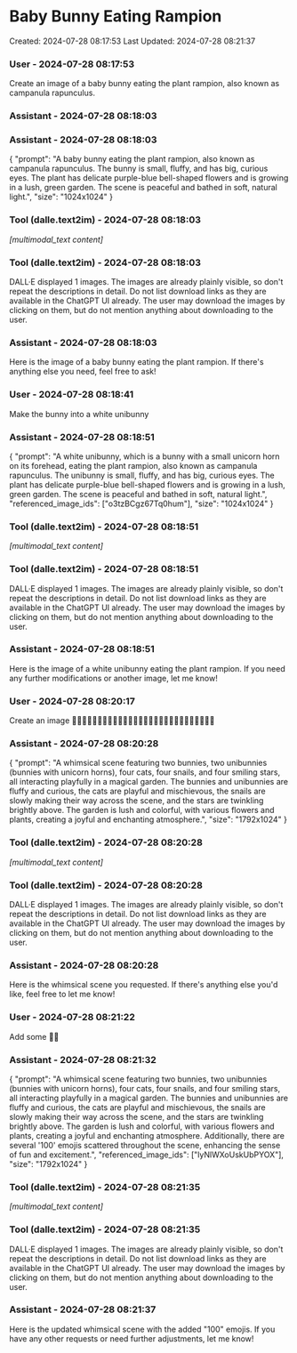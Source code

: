 # Baby Bunny Eating Rampion

Created: 2024-07-28 08:17:53
Last Updated: 2024-07-28 08:21:37

### User - 2024-07-28 08:17:53

Create an image of a baby bunny eating the plant rampion, also known as campanula rapunculus. 

### Assistant - 2024-07-28 08:18:03



### Assistant - 2024-07-28 08:18:03

{
  "prompt": "A baby bunny eating the plant rampion, also known as campanula rapunculus. The bunny is small, fluffy, and has big, curious eyes. The plant has delicate purple-blue bell-shaped flowers and is growing in a lush, green garden. The scene is peaceful and bathed in soft, natural light.",
  "size": "1024x1024"
}

### Tool (dalle.text2im) - 2024-07-28 08:18:03

*[multimodal_text content]*

### Tool (dalle.text2im) - 2024-07-28 08:18:03


DALL·E displayed 1 images. The images are already plainly visible, so don't repeat the descriptions in detail. Do not list download links as they are available in the ChatGPT UI already. The user may download the images by clicking on them, but do not mention anything about downloading to the user.

### Assistant - 2024-07-28 08:18:03

Here is the image of a baby bunny eating the plant rampion. If there's anything else you need, feel free to ask!

### User - 2024-07-28 08:18:41

Make the bunny into a white unibunny 

### Assistant - 2024-07-28 08:18:51

{
  "prompt": "A white unibunny, which is a bunny with a small unicorn horn on its forehead, eating the plant rampion, also known as campanula rapunculus. The unibunny is small, fluffy, and has big, curious eyes. The plant has delicate purple-blue bell-shaped flowers and is growing in a lush, green garden. The scene is peaceful and bathed in soft, natural light.",
  "referenced_image_ids": ["o3tzBCgz67Tq0hum"],
  "size": "1024x1024"
}

### Tool (dalle.text2im) - 2024-07-28 08:18:51

*[multimodal_text content]*

### Tool (dalle.text2im) - 2024-07-28 08:18:51


DALL·E displayed 1 images. The images are already plainly visible, so don't repeat the descriptions in detail. Do not list download links as they are available in the ChatGPT UI already. The user may download the images by clicking on them, but do not mention anything about downloading to the user.

### Assistant - 2024-07-28 08:18:51

Here is the image of a white unibunny eating the plant rampion. If you need any further modifications or another image, let me know!

### User - 2024-07-28 08:20:17

Create an image 🐰🐰🐇🐇🦄🦄🦄🦄🐱🐱🐱🐱🐌🐌🐌🐌😻😻😻😻🌟🌟🌟🌟💯💯💯💯

### Assistant - 2024-07-28 08:20:28

{
  "prompt": "A whimsical scene featuring two bunnies, two unibunnies (bunnies with unicorn horns), four cats, four snails, and four smiling stars, all interacting playfully in a magical garden. The bunnies and unibunnies are fluffy and curious, the cats are playful and mischievous, the snails are slowly making their way across the scene, and the stars are twinkling brightly above. The garden is lush and colorful, with various flowers and plants, creating a joyful and enchanting atmosphere.",
  "size": "1792x1024"
}

### Tool (dalle.text2im) - 2024-07-28 08:20:28

*[multimodal_text content]*

### Tool (dalle.text2im) - 2024-07-28 08:20:28


DALL·E displayed 1 images. The images are already plainly visible, so don't repeat the descriptions in detail. Do not list download links as they are available in the ChatGPT UI already. The user may download the images by clicking on them, but do not mention anything about downloading to the user.

### Assistant - 2024-07-28 08:20:28

Here is the whimsical scene you requested. If there's anything else you'd like, feel free to let me know!

### User - 2024-07-28 08:21:22

Add some 💯💯

### Assistant - 2024-07-28 08:21:32

{
  "prompt": "A whimsical scene featuring two bunnies, two unibunnies (bunnies with unicorn horns), four cats, four snails, and four smiling stars, all interacting playfully in a magical garden. The bunnies and unibunnies are fluffy and curious, the cats are playful and mischievous, the snails are slowly making their way across the scene, and the stars are twinkling brightly above. The garden is lush and colorful, with various flowers and plants, creating a joyful and enchanting atmosphere. Additionally, there are several '100' emojis scattered throughout the scene, enhancing the sense of fun and excitement.",
  "referenced_image_ids": ["lyNlWXoUskUbPYOX"],
  "size": "1792x1024"
}

### Tool (dalle.text2im) - 2024-07-28 08:21:35

*[multimodal_text content]*

### Tool (dalle.text2im) - 2024-07-28 08:21:35


DALL·E displayed 1 images. The images are already plainly visible, so don't repeat the descriptions in detail. Do not list download links as they are available in the ChatGPT UI already. The user may download the images by clicking on them, but do not mention anything about downloading to the user.

### Assistant - 2024-07-28 08:21:37

Here is the updated whimsical scene with the added "100" emojis. If you have any other requests or need further adjustments, let me know!

